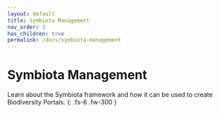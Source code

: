 ```yaml
---
layout: default
title: Symbiota Management
nav_order: 3
has_children: true
permalink: /docs/symbiota-management
---
```


# Symbiota Management

Learn about the Symbiota framework and how it can be used to create Biodiversity Portals.
{: .fs-6 .fw-300 }